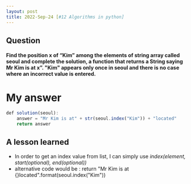 ```yaml
---
layout: post
title: 2022-Sep-24 [#12 Algorithms in python]
---
```

## Question
#### Find the position x of “Kim” among the elements of string array called seoul and complete the solution, a function that returns a String saying Mr Kim is at x”. "Kim" appears only once in seoul and there is no case where an incorrect value is entered.

# My answer
```javascript
def solution(seoul):
    answer = "Mr Kim is at" + str(seoul.index("Kim")) + "located"
    return answer 
```


## A lesson learned
- In order to get an index value from list, I can simply use _index(element, start(optional), end(optional))_
-  alternative code would be : return "Mr Kim is at {}located".format(seoul.index("Kim"))